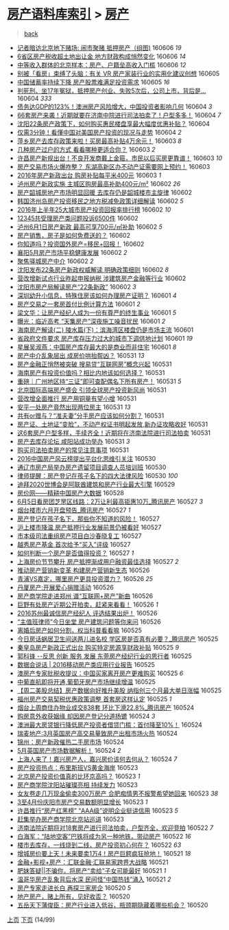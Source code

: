 [房产语料库索引](../../README.md)  > [房产](房产.md)
====
> [back](../README.md)

- [记者暗访北京地下赌场: 闹市聚赌 抵押房产（组图)](http://jkwz.applinzi.com/ittc/6840523541388461061.html#%E8%AE%B0%E8%80%85%E6%9A%97%E8%AE%BF%E5%8C%97%E4%BA%AC%E5%9C%B0%E4%B8%8B%E8%B5%8C%E5%9C%BA%3A+%E9%97%B9%E5%B8%82%E8%81%9A%E8%B5%8C+%E6%8A%B5%E6%8A%BC%E6%88%BF%E4%BA%A7%EF%BC%88%E7%BB%84%E5%9B%BE%29) 160606 *19* 
- [6省区房产税收超土地出让金 地方财政构成悄然变化](http://jkwz.applinzi.com/ittc/6840419781890802693.html#6%E7%9C%81%E5%8C%BA%E6%88%BF%E4%BA%A7%E7%A8%8E%E6%94%B6%E8%B6%85%E5%9C%9F%E5%9C%B0%E5%87%BA%E8%AE%A9%E9%87%91+%E5%9C%B0%E6%96%B9%E8%B4%A2%E6%94%BF%E6%9E%84%E6%88%90%E6%82%84%E7%84%B6%E5%8F%98%E5%8C%96) 160606 *14* 
- [中等收入群体的北京样本：房产、户籍垒高收入门槛](http://jkwz.applinzi.com/ittc/6840406808862393349.html#%E4%B8%AD%E7%AD%89%E6%94%B6%E5%85%A5%E7%BE%A4%E4%BD%93%E7%9A%84%E5%8C%97%E4%BA%AC%E6%A0%B7%E6%9C%AC%EF%BC%9A%E6%88%BF%E4%BA%A7%E3%80%81%E6%88%B7%E7%B1%8D%E5%9E%92%E9%AB%98%E6%94%B6%E5%85%A5%E9%97%A8%E6%A7%9B) 160606 *12* 
- [别被「看房」束缚了头脑：有关 VR 房产家装行业的实用化建议创想](http://jkwz.applinzi.com/ittc/6840224707923936260.html#%E5%88%AB%E8%A2%AB%E3%80%8C%E7%9C%8B%E6%88%BF%E3%80%8D%E6%9D%9F%E7%BC%9A%E4%BA%86%E5%A4%B4%E8%84%91%EF%BC%9A%E6%9C%89%E5%85%B3+VR+%E6%88%BF%E4%BA%A7%E5%AE%B6%E8%A3%85%E8%A1%8C%E4%B8%9A%E7%9A%84%E5%AE%9E%E7%94%A8%E5%8C%96%E5%BB%BA%E8%AE%AE%E5%88%9B%E6%83%B3) 160605  
- [中国储蓄率持续下降 房产股票难满足投资需求](http://jkwz.applinzi.com/ittc/6840189760802653189.html#%E4%B8%AD%E5%9B%BD%E5%82%A8%E8%93%84%E7%8E%87%E6%8C%81%E7%BB%AD%E4%B8%8B%E9%99%8D+%E6%88%BF%E4%BA%A7%E8%82%A1%E7%A5%A8%E9%9A%BE%E6%BB%A1%E8%B6%B3%E6%8A%95%E8%B5%84%E9%9C%80%E6%B1%82) 160605 *16* 
- [判死刑、坐17年冤狱，抵押房产创业、失败5次后，公司上市，背后是...](http://jkwz.applinzi.com/ittc/6839895187039732741.html#%E5%88%A4%E6%AD%BB%E5%88%91%E3%80%81%E5%9D%9017%E5%B9%B4%E5%86%A4%E7%8B%B1%EF%BC%8C%E6%8A%B5%E6%8A%BC%E6%88%BF%E4%BA%A7%E5%88%9B%E4%B8%9A%E3%80%81%E5%A4%B1%E8%B4%A55%E6%AC%A1%E5%90%8E%EF%BC%8C%E5%85%AC%E5%8F%B8%E4%B8%8A%E5%B8%82%EF%BC%8C%E8%83%8C%E5%90%8E%E6%98%AF...) 160604 *333* 
- [债务达GDP的123%！澳洲房产风险增大，中国投资者影响几何](http://jkwz.applinzi.com/ittc/6839889209258935301.html#%E5%80%BA%E5%8A%A1%E8%BE%BEGDP%E7%9A%84123%25%EF%BC%81%E6%BE%B3%E6%B4%B2%E6%88%BF%E4%BA%A7%E9%A3%8E%E9%99%A9%E5%A2%9E%E5%A4%A7%EF%BC%8C%E4%B8%AD%E5%9B%BD%E6%8A%95%E8%B5%84%E8%80%85%E5%BD%B1%E5%93%8D%E5%87%A0%E4%BD%95) 160604 *3* 
- [66套房产来袭！近期就要在济南中院进行司法拍卖了！户型多多！](http://jkwz.applinzi.com/ittc/6839887811280634885.html#66%E5%A5%97%E6%88%BF%E4%BA%A7%E6%9D%A5%E8%A2%AD%EF%BC%81%E8%BF%91%E6%9C%9F%E5%B0%B1%E8%A6%81%E5%9C%A8%E6%B5%8E%E5%8D%97%E4%B8%AD%E9%99%A2%E8%BF%9B%E8%A1%8C%E5%8F%B8%E6%B3%95%E6%8B%8D%E5%8D%96%E4%BA%86%EF%BC%81%E6%88%B7%E5%9E%8B%E5%A4%9A%E5%A4%9A%EF%BC%81) 160604 *7* 
- [沈阳22条房产政策下，如何购买惠民楼盘享最大幅度优惠补贴？](http://jkwz.applinzi.com/ittc/6839877712101245956.html#%E6%B2%88%E9%98%B322%E6%9D%A1%E6%88%BF%E4%BA%A7%E6%94%BF%E7%AD%96%E4%B8%8B%EF%BC%8C%E5%A6%82%E4%BD%95%E8%B4%AD%E4%B9%B0%E6%83%A0%E6%B0%91%E6%A5%BC%E7%9B%98%E4%BA%AB%E6%9C%80%E5%A4%A7%E5%B9%85%E5%BA%A6%E4%BC%98%E6%83%A0%E8%A1%A5%E8%B4%B4%EF%BC%9F) 160604  
- [仅需3分钟！看懂中国对美国房产投资的现况与走势](http://jkwz.applinzi.com/ittc/6839843974709511172.html#%E4%BB%85%E9%9C%803%E5%88%86%E9%92%9F%EF%BC%81%E7%9C%8B%E6%87%82%E4%B8%AD%E5%9B%BD%E5%AF%B9%E7%BE%8E%E5%9B%BD%E6%88%BF%E4%BA%A7%E6%8A%95%E8%B5%84%E7%9A%84%E7%8E%B0%E5%86%B5%E4%B8%8E%E8%B5%B0%E5%8A%BF) 160604 *2* 
- [萍乡房产去库存政策来啦！买房最高补贴4万余元！](http://jkwz.applinzi.com/ittc/6839577457132569604.html#%E8%90%8D%E4%B9%A1%E6%88%BF%E4%BA%A7%E5%8E%BB%E5%BA%93%E5%AD%98%E6%94%BF%E7%AD%96%E6%9D%A5%E5%95%A6%EF%BC%81%E4%B9%B0%E6%88%BF%E6%9C%80%E9%AB%98%E8%A1%A5%E8%B4%B44%E4%B8%87%E4%BD%99%E5%85%83%EF%BC%81) 160603 *8* 
- [几种房产过户的方式 看看哪种更适合你？](http://jkwz.applinzi.com/ittc/6839542047165645829.html#%E5%87%A0%E7%A7%8D%E6%88%BF%E4%BA%A7%E8%BF%87%E6%88%B7%E7%9A%84%E6%96%B9%E5%BC%8F+%E7%9C%8B%E7%9C%8B%E5%93%AA%E7%A7%8D%E6%9B%B4%E9%80%82%E5%90%88%E4%BD%A0%EF%BC%9F) 160603 *2* 
- [许昌房产新规出台！不良开发商戴上金箍，市民以后买房更靠谱！](http://jkwz.applinzi.com/ittc/6839462871943349253.html#%E8%AE%B8%E6%98%8C%E6%88%BF%E4%BA%A7%E6%96%B0%E8%A7%84%E5%87%BA%E5%8F%B0%EF%BC%81%E4%B8%8D%E8%89%AF%E5%BC%80%E5%8F%91%E5%95%86%E6%88%B4%E4%B8%8A%E9%87%91%E7%AE%8D%EF%BC%8C%E5%B8%82%E6%B0%91%E4%BB%A5%E5%90%8E%E4%B9%B0%E6%88%BF%E6%9B%B4%E9%9D%A0%E8%B0%B1%EF%BC%81) 160603 *10* 
- [房产交易市场火爆咋整？  东湖高新区办不动产证需要网上预约！](http://jkwz.applinzi.com/ittc/6839400534565716996.html#%E6%88%BF%E4%BA%A7%E4%BA%A4%E6%98%93%E5%B8%82%E5%9C%BA%E7%81%AB%E7%88%86%E5%92%8B%E6%95%B4%EF%BC%9F++%E4%B8%9C%E6%B9%96%E9%AB%98%E6%96%B0%E5%8C%BA%E5%8A%9E%E4%B8%8D%E5%8A%A8%E4%BA%A7%E8%AF%81%E9%9C%80%E8%A6%81%E7%BD%91%E4%B8%8A%E9%A2%84%E7%BA%A6%EF%BC%81) 160603  
- [2016年房产新政出台 购房补贴每平米400元](http://jkwz.applinzi.com/ittc/6839388111465088004.html#2016%E5%B9%B4%E6%88%BF%E4%BA%A7%E6%96%B0%E6%94%BF%E5%87%BA%E5%8F%B0+%E8%B4%AD%E6%88%BF%E8%A1%A5%E8%B4%B4%E6%AF%8F%E5%B9%B3%E7%B1%B3400%E5%85%83) 160603 *1* 
- [泸州房产新政实施 主城区购房最高补助400元/m²](http://jkwz.applinzi.com/ittc/6839222708130546692.html#%E6%B3%B8%E5%B7%9E%E6%88%BF%E4%BA%A7%E6%96%B0%E6%94%BF%E5%AE%9E%E6%96%BD+%E4%B8%BB%E5%9F%8E%E5%8C%BA%E8%B4%AD%E6%88%BF%E6%9C%80%E9%AB%98%E8%A1%A5%E5%8A%A9400%E5%85%83%2Fm%C2%B2) 160602 *26* 
- [房产韶城房地产市场明显回暖 去库存仍是韶城楼市主旋律](http://jkwz.applinzi.com/ittc/6839173975477060613.html#%E6%88%BF%E4%BA%A7%E9%9F%B6%E5%9F%8E%E6%88%BF%E5%9C%B0%E4%BA%A7%E5%B8%82%E5%9C%BA%E6%98%8E%E6%98%BE%E5%9B%9E%E6%9A%96+%E5%8E%BB%E5%BA%93%E5%AD%98%E4%BB%8D%E6%98%AF%E9%9F%B6%E5%9F%8E%E6%A5%BC%E5%B8%82%E4%B8%BB%E6%97%8B%E5%BE%8B) 160602  
- [韩国济州岛房产投资移民之地方税减免政策详细解读](http://jkwz.applinzi.com/ittc/6839158981440046084.html#%E9%9F%A9%E5%9B%BD%E6%B5%8E%E5%B7%9E%E5%B2%9B%E6%88%BF%E4%BA%A7%E6%8A%95%E8%B5%84%E7%A7%BB%E6%B0%91%E4%B9%8B%E5%9C%B0%E6%96%B9%E7%A8%8E%E5%87%8F%E5%85%8D%E6%94%BF%E7%AD%96%E8%AF%A6%E7%BB%86%E8%A7%A3%E8%AF%BB) 160602 *5* 
- [2016年上半年25大城市房产投资回报率排行榜](http://jkwz.applinzi.com/ittc/6839150664634336261.html#2016%E5%B9%B4%E4%B8%8A%E5%8D%8A%E5%B9%B425%E5%A4%A7%E5%9F%8E%E5%B8%82%E6%88%BF%E4%BA%A7%E6%8A%95%E8%B5%84%E5%9B%9E%E6%8A%A5%E7%8E%87%E6%8E%92%E8%A1%8C%E6%A6%9C) 160602 *10* 
- [12345共受理房产类问题投诉6500件](http://jkwz.applinzi.com/ittc/6839129748865025029.html#12345%E5%85%B1%E5%8F%97%E7%90%86%E6%88%BF%E4%BA%A7%E7%B1%BB%E9%97%AE%E9%A2%98%E6%8A%95%E8%AF%896500%E4%BB%B6) 160602  
- [泸州6月1日房产新政 最高可享700元/㎡补助](http://jkwz.applinzi.com/ittc/6839112317564093445.html#%E6%B3%B8%E5%B7%9E6%E6%9C%881%E6%97%A5%E6%88%BF%E4%BA%A7%E6%96%B0%E6%94%BF+%E6%9C%80%E9%AB%98%E5%8F%AF%E4%BA%AB700%E5%85%83%2F%E3%8E%A1%E8%A1%A5%E5%8A%A9) 160602 *5* 
- [房产销售，房子是如何免费送的？](http://jkwz.applinzi.com/ittc/6839096940884919300.html#%E6%88%BF%E4%BA%A7%E9%94%80%E5%94%AE%EF%BC%8C%E6%88%BF%E5%AD%90%E6%98%AF%E5%A6%82%E4%BD%95%E5%85%8D%E8%B4%B9%E9%80%81%E7%9A%84%EF%BC%9F) 160602  
- [你知道吗？投资国外房产=移民+回报！](http://jkwz.applinzi.com/ittc/6839067399260996613.html#%E4%BD%A0%E7%9F%A5%E9%81%93%E5%90%97%EF%BC%9F%E6%8A%95%E8%B5%84%E5%9B%BD%E5%A4%96%E6%88%BF%E4%BA%A7%3D%E7%A7%BB%E6%B0%91%2B%E5%9B%9E%E6%8A%A5%EF%BC%81) 160602  
- [襄阳5月房产市场平稳健康发展](http://jkwz.applinzi.com/ittc/6839061747142755332.html#%E8%A5%84%E9%98%B35%E6%9C%88%E6%88%BF%E4%BA%A7%E5%B8%82%E5%9C%BA%E5%B9%B3%E7%A8%B3%E5%81%A5%E5%BA%B7%E5%8F%91%E5%B1%95) 160602 *2* 
- [聚焦驿城房产中介](http://jkwz.applinzi.com/ittc/6839051254155969540.html#%E8%81%9A%E7%84%A6%E9%A9%BF%E5%9F%8E%E6%88%BF%E4%BA%A7%E4%B8%AD%E4%BB%8B) 160602 *2* 
- [沈阳发布22条房产新政权威解读 明确政策细则](http://jkwz.applinzi.com/ittc/6839047037576020997.html#%E6%B2%88%E9%98%B3%E5%8F%91%E5%B8%8322%E6%9D%A1%E6%88%BF%E4%BA%A7%E6%96%B0%E6%94%BF%E6%9D%83%E5%A8%81%E8%A7%A3%E8%AF%BB+%E6%98%8E%E7%A1%AE%E6%94%BF%E7%AD%96%E7%BB%86%E5%88%99) 160602 *8* 
- [营改增新试点行业昨起申报纳税 涉建筑房产金融等行业](http://jkwz.applinzi.com/ittc/6839025408372376580.html#%E8%90%A5%E6%94%B9%E5%A2%9E%E6%96%B0%E8%AF%95%E7%82%B9%E8%A1%8C%E4%B8%9A%E6%98%A8%E8%B5%B7%E7%94%B3%E6%8A%A5%E7%BA%B3%E7%A8%8E+%E6%B6%89%E5%BB%BA%E7%AD%91%E6%88%BF%E4%BA%A7%E9%87%91%E8%9E%8D%E7%AD%89%E8%A1%8C%E4%B8%9A) 160602  
- [沈阳市房产局解读房产“22条新政”](http://jkwz.applinzi.com/ittc/6838995074637366276.html#%E6%B2%88%E9%98%B3%E5%B8%82%E6%88%BF%E4%BA%A7%E5%B1%80%E8%A7%A3%E8%AF%BB%E6%88%BF%E4%BA%A7%E2%80%9C22%E6%9D%A1%E6%96%B0%E6%94%BF%E2%80%9D) 160602 *3* 
- [深圳幼升小信息，特殊住房该如何办理房产证明？](http://jkwz.applinzi.com/ittc/6838889581214434309.html#%E6%B7%B1%E5%9C%B3%E5%B9%BC%E5%8D%87%E5%B0%8F%E4%BF%A1%E6%81%AF%EF%BC%8C%E7%89%B9%E6%AE%8A%E4%BD%8F%E6%88%BF%E8%AF%A5%E5%A6%82%E4%BD%95%E5%8A%9E%E7%90%86%E6%88%BF%E4%BA%A7%E8%AF%81%E6%98%8E%EF%BC%9F) 160601 *4* 
- [房产交易之一套房首付比例计算方法](http://jkwz.applinzi.com/ittc/6838792248049009668.html#%E6%88%BF%E4%BA%A7%E4%BA%A4%E6%98%93%E4%B9%8B%E4%B8%80%E5%A5%97%E6%88%BF%E9%A6%96%E4%BB%98%E6%AF%94%E4%BE%8B%E8%AE%A1%E7%AE%97%E6%96%B9%E6%B3%95) 160601 *2* 
- [梁文华：让房产经纪人成为一份有尊严的终生事业](http://jkwz.applinzi.com/ittc/6838731733956297733.html#%E6%A2%81%E6%96%87%E5%8D%8E%EF%BC%9A%E8%AE%A9%E6%88%BF%E4%BA%A7%E7%BB%8F%E7%BA%AA%E4%BA%BA%E6%88%90%E4%B8%BA%E4%B8%80%E4%BB%BD%E6%9C%89%E5%B0%8A%E4%B8%A5%E7%9A%84%E7%BB%88%E7%94%9F%E4%BA%8B%E4%B8%9A) 160601 *5* 
- [曝光：临近高考 “天集房产”深夜施工噪音扰民](http://jkwz.applinzi.com/ittc/6838718856776123397.html#%E6%9B%9D%E5%85%89%EF%BC%9A%E4%B8%B4%E8%BF%91%E9%AB%98%E8%80%83+%E2%80%9C%E5%A4%A9%E9%9B%86%E6%88%BF%E4%BA%A7%E2%80%9D%E6%B7%B1%E5%A4%9C%E6%96%BD%E5%B7%A5%E5%99%AA%E9%9F%B3%E6%89%B0%E6%B0%91) 160601 *2* 
- [海南房产解读(二) 陵水篇(下)：滨海湾区楼盘仍是市场主流](http://jkwz.applinzi.com/ittc/6838487376334423044.html#%E6%B5%B7%E5%8D%97%E6%88%BF%E4%BA%A7%E8%A7%A3%E8%AF%BB%28%E4%BA%8C%29+%E9%99%B5%E6%B0%B4%E7%AF%87%28%E4%B8%8B%29%EF%BC%9A%E6%BB%A8%E6%B5%B7%E6%B9%BE%E5%8C%BA%E6%A5%BC%E7%9B%98%E4%BB%8D%E6%98%AF%E5%B8%82%E5%9C%BA%E4%B8%BB%E6%B5%81) 160601  
- [省政府文件要求 房产库存压力过大的城市下调供地计划](http://jkwz.applinzi.com/ittc/6838654092704220164.html#%E7%9C%81%E6%94%BF%E5%BA%9C%E6%96%87%E4%BB%B6%E8%A6%81%E6%B1%82+%E6%88%BF%E4%BA%A7%E5%BA%93%E5%AD%98%E5%8E%8B%E5%8A%9B%E8%BF%87%E5%A4%A7%E7%9A%84%E5%9F%8E%E5%B8%82%E4%B8%8B%E8%B0%83%E4%BE%9B%E5%9C%B0%E8%AE%A1%E5%88%92) 160601 *19* 
- [星展吴淑燕：中国房产库存最大的是商业而非住宅](http://jkwz.applinzi.com/ittc/6838542467120759813.html#%E6%98%9F%E5%B1%95%E5%90%B4%E6%B7%91%E7%87%95%EF%BC%9A%E4%B8%AD%E5%9B%BD%E6%88%BF%E4%BA%A7%E5%BA%93%E5%AD%98%E6%9C%80%E5%A4%A7%E7%9A%84%E6%98%AF%E5%95%86%E4%B8%9A%E8%80%8C%E9%9D%9E%E4%BD%8F%E5%AE%85) 160601 *8* 
- [房产中介乱象层出 成房价哄抬帮凶？](http://jkwz.applinzi.com/ittc/6838510933726725124.html#%E6%88%BF%E4%BA%A7%E4%B8%AD%E4%BB%8B%E4%B9%B1%E8%B1%A1%E5%B1%82%E5%87%BA+%E6%88%90%E6%88%BF%E4%BB%B7%E5%93%84%E6%8A%AC%E5%B8%AE%E5%87%B6%EF%BC%9F) 160531 *13* 
- [房产金融正悄然被突破 搜易贷“互联网房”概念兴起](http://jkwz.applinzi.com/ittc/6838446574023476229.html#%E6%88%BF%E4%BA%A7%E9%87%91%E8%9E%8D%E6%AD%A3%E6%82%84%E7%84%B6%E8%A2%AB%E7%AA%81%E7%A0%B4+%E6%90%9C%E6%98%93%E8%B4%B7%E2%80%9C%E4%BA%92%E8%81%94%E7%BD%91%E6%88%BF%E2%80%9D%E6%A6%82%E5%BF%B5%E5%85%B4%E8%B5%B7) 160531  
- [海南房产有投资价值吗？相比内地该如何选择？](http://jkwz.applinzi.com/ittc/6838392192330368005.html#%E6%B5%B7%E5%8D%97%E6%88%BF%E4%BA%A7%E6%9C%89%E6%8A%95%E8%B5%84%E4%BB%B7%E5%80%BC%E5%90%97%EF%BC%9F%E7%9B%B8%E6%AF%94%E5%86%85%E5%9C%B0%E8%AF%A5%E5%A6%82%E4%BD%95%E9%80%89%E6%8B%A9%EF%BC%9F) 160531  
- [重磅｜广州地区持“三证”即可查配偶名下所有房产！](http://jkwz.applinzi.com/ittc/6838383245456311300.html#%E9%87%8D%E7%A3%85%EF%BD%9C%E5%B9%BF%E5%B7%9E%E5%9C%B0%E5%8C%BA%E6%8C%81%E2%80%9C%E4%B8%89%E8%AF%81%E2%80%9D%E5%8D%B3%E5%8F%AF%E6%9F%A5%E9%85%8D%E5%81%B6%E5%90%8D%E4%B8%8B%E6%89%80%E6%9C%89%E6%88%BF%E4%BA%A7%EF%BC%81) 160531 *5* 
- [北京国际高端房产盛会 引领全球房产投资新风尚](http://jkwz.applinzi.com/ittc/6838082281566372869.html#%E5%8C%97%E4%BA%AC%E5%9B%BD%E9%99%85%E9%AB%98%E7%AB%AF%E6%88%BF%E4%BA%A7%E7%9B%9B%E4%BC%9A+%E5%BC%95%E9%A2%86%E5%85%A8%E7%90%83%E6%88%BF%E4%BA%A7%E6%8A%95%E8%B5%84%E6%96%B0%E9%A3%8E%E5%B0%9A) 160531  
- [营改增全面推行 房产用铜量有望小增](http://jkwz.applinzi.com/ittc/6838315343080326149.html#%E8%90%A5%E6%94%B9%E5%A2%9E%E5%85%A8%E9%9D%A2%E6%8E%A8%E8%A1%8C+%E6%88%BF%E4%BA%A7%E7%94%A8%E9%93%9C%E9%87%8F%E6%9C%89%E6%9C%9B%E5%B0%8F%E5%A2%9E) 160531  
- [安平一处房产竟然出现两位房主](http://jkwz.applinzi.com/ittc/6838310619224474629.html#%E5%AE%89%E5%B9%B3%E4%B8%80%E5%A4%84%E6%88%BF%E4%BA%A7%E7%AB%9F%E7%84%B6%E5%87%BA%E7%8E%B0%E4%B8%A4%E4%BD%8D%E6%88%BF%E4%B8%BB) 160531 *13* 
- [共有or赠与？“准夫妻”分手房产应该如何分割？](http://jkwz.applinzi.com/ittc/6838306731251467268.html#%E5%85%B1%E6%9C%89or%E8%B5%A0%E4%B8%8E%EF%BC%9F%E2%80%9C%E5%87%86%E5%A4%AB%E5%A6%BB%E2%80%9D%E5%88%86%E6%89%8B%E6%88%BF%E4%BA%A7%E5%BA%94%E8%AF%A5%E5%A6%82%E4%BD%95%E5%88%86%E5%89%B2%EF%BC%9F) 160531  
- [房产证、土地证“变脸”，不动产权证书明起发放,新办证攻略收好](http://jkwz.applinzi.com/ittc/6838304859497169925.html#%E6%88%BF%E4%BA%A7%E8%AF%81%E3%80%81%E5%9C%9F%E5%9C%B0%E8%AF%81%E2%80%9C%E5%8F%98%E8%84%B8%E2%80%9D%EF%BC%8C%E4%B8%8D%E5%8A%A8%E4%BA%A7%E6%9D%83%E8%AF%81%E4%B9%A6%E6%98%8E%E8%B5%B7%E5%8F%91%E6%94%BE%2C%E6%96%B0%E5%8A%9E%E8%AF%81%E6%94%BB%E7%95%A5%E6%94%B6%E5%A5%BD) 160531  
- [这6套房产户型多样，手续齐全！近期将在济南法院进行司法拍卖](http://jkwz.applinzi.com/ittc/6838272272678519813.html#%E8%BF%996%E5%A5%97%E6%88%BF%E4%BA%A7%E6%88%B7%E5%9E%8B%E5%A4%9A%E6%A0%B7%EF%BC%8C%E6%89%8B%E7%BB%AD%E9%BD%90%E5%85%A8%EF%BC%81%E8%BF%91%E6%9C%9F%E5%B0%86%E5%9C%A8%E6%B5%8E%E5%8D%97%E6%B3%95%E9%99%A2%E8%BF%9B%E8%A1%8C%E5%8F%B8%E6%B3%95%E6%8B%8D%E5%8D%96) 160531  
- [房产去库存论坛 咸阳站成功举办](http://jkwz.applinzi.com/ittc/6838216567560864773.html#%E6%88%BF%E4%BA%A7%E5%8E%BB%E5%BA%93%E5%AD%98%E8%AE%BA%E5%9D%9B+%E5%92%B8%E9%98%B3%E7%AB%99%E6%88%90%E5%8A%9F%E4%B8%BE%E5%8A%9E) 160531 *3* 
- [购买司法拍卖房产的常见注意事项](http://jkwz.applinzi.com/ittc/6838169007034991621.html#%E8%B4%AD%E4%B9%B0%E5%8F%B8%E6%B3%95%E6%8B%8D%E5%8D%96%E6%88%BF%E4%BA%A7%E7%9A%84%E5%B8%B8%E8%A7%81%E6%B3%A8%E6%84%8F%E4%BA%8B%E9%A1%B9) 160531  
- [2016中国房产风云榜提出平台化思维引关注](http://jkwz.applinzi.com/ittc/6837979850069246980.html#2016%E4%B8%AD%E5%9B%BD%E6%88%BF%E4%BA%A7%E9%A3%8E%E4%BA%91%E6%A6%9C%E6%8F%90%E5%87%BA%E5%B9%B3%E5%8F%B0%E5%8C%96%E6%80%9D%E7%BB%B4%E5%BC%95%E5%85%B3%E6%B3%A8) 160530  
- [通辽市房产局举办房产遗留项目调查人员培训班](http://jkwz.applinzi.com/ittc/6837950232381621253.html#%E9%80%9A%E8%BE%BD%E5%B8%82%E6%88%BF%E4%BA%A7%E5%B1%80%E4%B8%BE%E5%8A%9E%E6%88%BF%E4%BA%A7%E9%81%97%E7%95%99%E9%A1%B9%E7%9B%AE%E8%B0%83%E6%9F%A5%E4%BA%BA%E5%91%98%E5%9F%B9%E8%AE%AD%E7%8F%AD) 160530  
- [律师提醒：房产登记在孩子名下的四大法律风险](http://jkwz.applinzi.com/ittc/6837796178812732421.html#%E5%BE%8B%E5%B8%88%E6%8F%90%E9%86%92%EF%BC%9A%E6%88%BF%E4%BA%A7%E7%99%BB%E8%AE%B0%E5%9C%A8%E5%AD%A9%E5%AD%90%E5%90%8D%E4%B8%8B%E7%9A%84%E5%9B%9B%E5%A4%A7%E6%B3%95%E5%BE%8B%E9%A3%8E%E9%99%A9) 160530 *100* 
- [迪拜2020世博会是阿联酋建筑和房产行业最大引擎](http://jkwz.applinzi.com/ittc/6837695160036885509.html#%E8%BF%AA%E6%8B%9C2020%E4%B8%96%E5%8D%9A%E4%BC%9A%E6%98%AF%E9%98%BF%E8%81%94%E9%85%8B%E5%BB%BA%E7%AD%91%E5%92%8C%E6%88%BF%E4%BA%A7%E8%A1%8C%E4%B8%9A%E6%9C%80%E5%A4%A7%E5%BC%95%E6%93%8E) 160529  
- [房价网——精耕中国房产大数据](http://jkwz.applinzi.com/ittc/6837183100089811973.html#%E6%88%BF%E4%BB%B7%E7%BD%91%E2%80%94%E2%80%94%E7%B2%BE%E8%80%95%E4%B8%AD%E5%9B%BD%E6%88%BF%E4%BA%A7%E5%A4%A7%E6%95%B0%E6%8D%AE) 160528  
- [6月5日看房团芝罘区线路：2万让利最高钜惠10万_腾讯房产](http://jkwz.applinzi.com/ittc/6836948359906329604.html#6%E6%9C%885%E6%97%A5%E7%9C%8B%E6%88%BF%E5%9B%A2%E8%8A%9D%E7%BD%98%E5%8C%BA%E7%BA%BF%E8%B7%AF%EF%BC%9A2%E4%B8%87%E8%AE%A9%E5%88%A9%E6%9C%80%E9%AB%98%E9%92%9C%E6%83%A010%E4%B8%87_%E8%85%BE%E8%AE%AF%E6%88%BF%E4%BA%A7) 160527 *3* 
- [烟台楼市六月开盘预告_腾讯房产](http://jkwz.applinzi.com/ittc/6836948335029912581.html#%E7%83%9F%E5%8F%B0%E6%A5%BC%E5%B8%82%E5%85%AD%E6%9C%88%E5%BC%80%E7%9B%98%E9%A2%84%E5%91%8A_%E8%85%BE%E8%AE%AF%E6%88%BF%E4%BA%A7) 160527 *1* 
- [房产登记在孩子名下，那些你不知道的风险！](http://jkwz.applinzi.com/ittc/6836935000809014276.html#%E6%88%BF%E4%BA%A7%E7%99%BB%E8%AE%B0%E5%9C%A8%E5%AD%A9%E5%AD%90%E5%90%8D%E4%B8%8B%EF%BC%8C%E9%82%A3%E4%BA%9B%E4%BD%A0%E4%B8%8D%E7%9F%A5%E9%81%93%E7%9A%84%E9%A3%8E%E9%99%A9%EF%BC%81) 160527  
- [沪上楼市降温 房产抵押行业发展前景仍被看好](http://jkwz.applinzi.com/ittc/6836879066594280453.html#%E6%B2%AA%E4%B8%8A%E6%A5%BC%E5%B8%82%E9%99%8D%E6%B8%A9+%E6%88%BF%E4%BA%A7%E6%8A%B5%E6%8A%BC%E8%A1%8C%E4%B8%9A%E5%8F%91%E5%B1%95%E5%89%8D%E6%99%AF%E4%BB%8D%E8%A2%AB%E7%9C%8B%E5%A5%BD) 160527  
- [市本级司法重组房产项目白沙春晓复工](http://jkwz.applinzi.com/ittc/6836854206723785733.html#%E5%B8%82%E6%9C%AC%E7%BA%A7%E5%8F%B8%E6%B3%95%E9%87%8D%E7%BB%84%E6%88%BF%E4%BA%A7%E9%A1%B9%E7%9B%AE%E7%99%BD%E6%B2%99%E6%98%A5%E6%99%93%E5%A4%8D%E5%B7%A5) 160527  
- [越秀房产基金 首次给予“买入”评级](http://jkwz.applinzi.com/ittc/6836851912577909765.html#%E8%B6%8A%E7%A7%80%E6%88%BF%E4%BA%A7%E5%9F%BA%E9%87%91+%E9%A6%96%E6%AC%A1%E7%BB%99%E4%BA%88%E2%80%9C%E4%B9%B0%E5%85%A5%E2%80%9D%E8%AF%84%E7%BA%A7) 160527  
- [如何判断一个房产是否值得投资？](http://jkwz.applinzi.com/ittc/6836826476879807492.html#%E5%A6%82%E4%BD%95%E5%88%A4%E6%96%AD%E4%B8%80%E4%B8%AA%E6%88%BF%E4%BA%A7%E6%98%AF%E5%90%A6%E5%80%BC%E5%BE%97%E6%8A%95%E8%B5%84%EF%BC%9F) 160527 *1* 
- [上海房价节节攀升 房产抵押渐成用户融资最佳选择](http://jkwz.applinzi.com/ittc/6836507402119414789.html#%E4%B8%8A%E6%B5%B7%E6%88%BF%E4%BB%B7%E8%8A%82%E8%8A%82%E6%94%80%E5%8D%87+%E6%88%BF%E4%BA%A7%E6%8A%B5%E6%8A%BC%E6%B8%90%E6%88%90%E7%94%A8%E6%88%B7%E8%9E%8D%E8%B5%84%E6%9C%80%E4%BD%B3%E9%80%89%E6%8B%A9) 160527 *2* 
- [推动房产营销新变革  构建房产营销新生态](http://jkwz.applinzi.com/ittc/6836627669034468356.html#%E6%8E%A8%E5%8A%A8%E6%88%BF%E4%BA%A7%E8%90%A5%E9%94%80%E6%96%B0%E5%8F%98%E9%9D%A9++%E6%9E%84%E5%BB%BA%E6%88%BF%E4%BA%A7%E8%90%A5%E9%94%80%E6%96%B0%E7%94%9F%E6%80%81) 160526  
- [青浦VS嘉定，哪里房产更具投资潜力？](http://jkwz.applinzi.com/ittc/6836583722933289988.html#%E9%9D%92%E6%B5%A6VS%E5%98%89%E5%AE%9A%EF%BC%8C%E5%93%AA%E9%87%8C%E6%88%BF%E4%BA%A7%E6%9B%B4%E5%85%B7%E6%8A%95%E8%B5%84%E6%BD%9C%E5%8A%9B%EF%BC%9F) 160526 *25* 
- [丹厦房产:开展爱心捐赠活动](http://jkwz.applinzi.com/ittc/6836536531158041605.html#%E4%B8%B9%E5%8E%A6%E6%88%BF%E4%BA%A7%3A%E5%BC%80%E5%B1%95%E7%88%B1%E5%BF%83%E6%8D%90%E8%B5%A0%E6%B4%BB%E5%8A%A8) 160526  
- [房产商学院走进郑州 谱“互联网+房产”新曲](http://jkwz.applinzi.com/ittc/6836520647597229060.html#%E6%88%BF%E4%BA%A7%E5%95%86%E5%AD%A6%E9%99%A2%E8%B5%B0%E8%BF%9B%E9%83%91%E5%B7%9E+%E8%B0%B1%E2%80%9C%E4%BA%92%E8%81%94%E7%BD%91%2B%E6%88%BF%E4%BA%A7%E2%80%9D%E6%96%B0%E6%9B%B2) 160526  
- [巨野有处房产近期公开拍卖，赶紧来看看！](http://jkwz.applinzi.com/ittc/6836494518861693956.html#%E5%B7%A8%E9%87%8E%E6%9C%89%E5%A4%84%E6%88%BF%E4%BA%A7%E8%BF%91%E6%9C%9F%E5%85%AC%E5%BC%80%E6%8B%8D%E5%8D%96%EF%BC%8C%E8%B5%B6%E7%B4%A7%E6%9D%A5%E7%9C%8B%E7%9C%8B%EF%BC%81) 160526 *1* 
- [2016苏州最诚信房产经纪人 评选结果出炉！](http://jkwz.applinzi.com/ittc/6836445364957479940.html#2016%E8%8B%8F%E5%B7%9E%E6%9C%80%E8%AF%9A%E4%BF%A1%E6%88%BF%E4%BA%A7%E7%BB%8F%E7%BA%AA%E4%BA%BA+%E8%AF%84%E9%80%89%E7%BB%93%E6%9E%9C%E5%87%BA%E7%82%89%EF%BC%81) 160526  
- [“主值班律师”今日坐堂 房产建筑问题等你来问](http://jkwz.applinzi.com/ittc/6836423185347904516.html#%E2%80%9C%E4%B8%BB%E5%80%BC%E7%8F%AD%E5%BE%8B%E5%B8%88%E2%80%9D%E4%BB%8A%E6%97%A5%E5%9D%90%E5%A0%82+%E6%88%BF%E4%BA%A7%E5%BB%BA%E7%AD%91%E9%97%AE%E9%A2%98%E7%AD%89%E4%BD%A0%E6%9D%A5%E9%97%AE) 160526  
- [离婚后房产如何分割，权当科普看看嘛](http://jkwz.applinzi.com/ittc/6836267548395701253.html#%E7%A6%BB%E5%A9%9A%E5%90%8E%E6%88%BF%E4%BA%A7%E5%A6%82%E4%BD%95%E5%88%86%E5%89%B2%EF%BC%8C%E6%9D%83%E5%BD%93%E7%A7%91%E6%99%AE%E7%9C%8B%E7%9C%8B%E5%98%9B) 160525  
- [今日房话蜗居卫生间送两儿进名校 学区房是否真有必要？_腾讯房产](http://jkwz.applinzi.com/ittc/6836214156428329989.html#%E4%BB%8A%E6%97%A5%E6%88%BF%E8%AF%9D%E8%9C%97%E5%B1%85%E5%8D%AB%E7%94%9F%E9%97%B4%E9%80%81%E4%B8%A4%E5%84%BF%E8%BF%9B%E5%90%8D%E6%A0%A1+%E5%AD%A6%E5%8C%BA%E6%88%BF%E6%98%AF%E5%90%A6%E7%9C%9F%E6%9C%89%E5%BF%85%E8%A6%81%EF%BC%9F_%E8%85%BE%E8%AE%AF%E6%88%BF%E4%BA%A7) 160525  
- [秦皇岛房产新政正式出台 购买特定房源享财政补贴](http://jkwz.applinzi.com/ittc/6836202356202800133.html#%E7%A7%A6%E7%9A%87%E5%B2%9B%E6%88%BF%E4%BA%A7%E6%96%B0%E6%94%BF%E6%AD%A3%E5%BC%8F%E5%87%BA%E5%8F%B0+%E8%B4%AD%E4%B9%B0%E7%89%B9%E5%AE%9A%E6%88%BF%E6%BA%90%E4%BA%AB%E8%B4%A2%E6%94%BF%E8%A1%A5%E8%B4%B4) 160525 *9* 
- [郭科锋 --反思 创新 服务 发展 东莞房产经纪行业的思行者](http://jkwz.applinzi.com/ittc/6836113712444081156.html#%E9%83%AD%E7%A7%91%E9%94%8B+--%E5%8F%8D%E6%80%9D+%E5%88%9B%E6%96%B0+%E6%9C%8D%E5%8A%A1+%E5%8F%91%E5%B1%95+%E4%B8%9C%E8%8E%9E%E6%88%BF%E4%BA%A7%E7%BB%8F%E7%BA%AA%E8%A1%8C%E4%B8%9A%E7%9A%84%E6%80%9D%E8%A1%8C%E8%80%85) 160525  
- [数据会说话 | 2016移动房产类应用行业报告](http://jkwz.applinzi.com/ittc/6836110529672004613.html#%E6%95%B0%E6%8D%AE%E4%BC%9A%E8%AF%B4%E8%AF%9D+%7C+2016%E7%A7%BB%E5%8A%A8%E6%88%BF%E4%BA%A7%E7%B1%BB%E5%BA%94%E7%94%A8%E8%A1%8C%E4%B8%9A%E6%8A%A5%E5%91%8A) 160525  
- [澳房产专家批税收提议：中国买家离开房产更难购买](http://jkwz.applinzi.com/ittc/6836096784400909316.html#%E6%BE%B3%E6%88%BF%E4%BA%A7%E4%B8%93%E5%AE%B6%E6%89%B9%E7%A8%8E%E6%94%B6%E6%8F%90%E8%AE%AE%EF%BC%9A%E4%B8%AD%E5%9B%BD%E4%B9%B0%E5%AE%B6%E7%A6%BB%E5%BC%80%E6%88%BF%E4%BA%A7%E6%9B%B4%E9%9A%BE%E8%B4%AD%E4%B9%B0) 160525 *6* 
- [中葡直航即将开通,葡萄牙房产市场继续增温](http://jkwz.applinzi.com/ittc/6836080563676775428.html#%E4%B8%AD%E8%91%A1%E7%9B%B4%E8%88%AA%E5%8D%B3%E5%B0%86%E5%BC%80%E9%80%9A%2C%E8%91%A1%E8%90%84%E7%89%99%E6%88%BF%E4%BA%A7%E5%B8%82%E5%9C%BA%E7%BB%A7%E7%BB%AD%E5%A2%9E%E6%B8%A9) 160525  
- [【周二美股总结】房产数据向好推升美股 纳指创三个月最大单日涨幅](http://jkwz.applinzi.com/ittc/6836080096158680068.html#%E3%80%90%E5%91%A8%E4%BA%8C%E7%BE%8E%E8%82%A1%E6%80%BB%E7%BB%93%E3%80%91%E6%88%BF%E4%BA%A7%E6%95%B0%E6%8D%AE%E5%90%91%E5%A5%BD%E6%8E%A8%E5%8D%87%E7%BE%8E%E8%82%A1+%E7%BA%B3%E6%8C%87%E5%88%9B%E4%B8%89%E4%B8%AA%E6%9C%88%E6%9C%80%E5%A4%A7%E5%8D%95%E6%97%A5%E6%B6%A8%E5%B9%85) 160525  
- [福州房产交易契税优惠政策调整 首套房这样认定](http://jkwz.applinzi.com/ittc/6836063311342601220.html#%E7%A6%8F%E5%B7%9E%E6%88%BF%E4%BA%A7%E4%BA%A4%E6%98%93%E5%A5%91%E7%A8%8E%E4%BC%98%E6%83%A0%E6%94%BF%E7%AD%96%E8%B0%83%E6%95%B4+%E9%A6%96%E5%A5%97%E6%88%BF%E8%BF%99%E6%A0%B7%E8%AE%A4%E5%AE%9A) 160525 *1* 
- [烟台上周商住办物业成交838套 环比下滑22.8%_腾讯房产](http://jkwz.applinzi.com/ittc/6835851599100249093.html#%E7%83%9F%E5%8F%B0%E4%B8%8A%E5%91%A8%E5%95%86%E4%BD%8F%E5%8A%9E%E7%89%A9%E4%B8%9A%E6%88%90%E4%BA%A4838%E5%A5%97+%E7%8E%AF%E6%AF%94%E4%B8%8B%E6%BB%9122.8%25_%E8%85%BE%E8%AE%AF%E6%88%BF%E4%BA%A7) 160524  
- [购房意外收获姻缘 却因房产登记分道扬镳](http://jkwz.applinzi.com/ittc/6835838017327334404.html#%E8%B4%AD%E6%88%BF%E6%84%8F%E5%A4%96%E6%94%B6%E8%8E%B7%E5%A7%BB%E7%BC%98+%E5%8D%B4%E5%9B%A0%E6%88%BF%E4%BA%A7%E7%99%BB%E8%AE%B0%E5%88%86%E9%81%93%E6%89%AC%E9%95%B3) 160524 *3* 
- [澳洲最大房贷银行降低房产投资者借贷门槛：首付降至10%！](http://jkwz.applinzi.com/ittc/6835835849065104388.html#%E6%BE%B3%E6%B4%B2%E6%9C%80%E5%A4%A7%E6%88%BF%E8%B4%B7%E9%93%B6%E8%A1%8C%E9%99%8D%E4%BD%8E%E6%88%BF%E4%BA%A7%E6%8A%95%E8%B5%84%E8%80%85%E5%80%9F%E8%B4%B7%E9%97%A8%E6%A7%9B%EF%BC%9A%E9%A6%96%E4%BB%98%E9%99%8D%E8%87%B310%25%EF%BC%81) 160524  
- [瑞麦地产:3月英国房产高交易量致房产出租市场火热](http://jkwz.applinzi.com/ittc/6835743978565403652.html#%E7%91%9E%E9%BA%A6%E5%9C%B0%E4%BA%A7%3A3%E6%9C%88%E8%8B%B1%E5%9B%BD%E6%88%BF%E4%BA%A7%E9%AB%98%E4%BA%A4%E6%98%93%E9%87%8F%E8%87%B4%E6%88%BF%E4%BA%A7%E5%87%BA%E7%A7%9F%E5%B8%82%E5%9C%BA%E7%81%AB%E7%83%AD) 160524  
- [锦州：房产新政催热二手房市场](http://jkwz.applinzi.com/ittc/6835741732184261636.html#%E9%94%A6%E5%B7%9E%EF%BC%9A%E6%88%BF%E4%BA%A7%E6%96%B0%E6%94%BF%E5%82%AC%E7%83%AD%E4%BA%8C%E6%89%8B%E6%88%BF%E5%B8%82%E5%9C%BA) 160524  
- [5月英国房产市场数据解析！](http://jkwz.applinzi.com/ittc/6835722350884291588.html#5%E6%9C%88%E8%8B%B1%E5%9B%BD%E6%88%BF%E4%BA%A7%E5%B8%82%E5%9C%BA%E6%95%B0%E6%8D%AE%E8%A7%A3%E6%9E%90%EF%BC%81) 160524 *2* 
- [上海人来了！嘉兴房产人，嘉兴房价该何去何从？](http://jkwz.applinzi.com/ittc/6835714527320343557.html#%E4%B8%8A%E6%B5%B7%E4%BA%BA%E6%9D%A5%E4%BA%86%EF%BC%81%E5%98%89%E5%85%B4%E6%88%BF%E4%BA%A7%E4%BA%BA%EF%BC%8C%E5%98%89%E5%85%B4%E6%88%BF%E4%BB%B7%E8%AF%A5%E4%BD%95%E5%8E%BB%E4%BD%95%E4%BB%8E%EF%BC%9F) 160524 *7* 
- [房产投资热点：布里斯班VS黄金海岸](http://jkwz.applinzi.com/ittc/6835480066322334725.html#%E6%88%BF%E4%BA%A7%E6%8A%95%E8%B5%84%E7%83%AD%E7%82%B9%EF%BC%9A%E5%B8%83%E9%87%8C%E6%96%AF%E7%8F%ADVS%E9%BB%84%E9%87%91%E6%B5%B7%E5%B2%B8) 160523  
- [北京房产投资价值真的比环京高吗？](http://jkwz.applinzi.com/ittc/6835460384550814725.html#%E5%8C%97%E4%BA%AC%E6%88%BF%E4%BA%A7%E6%8A%95%E8%B5%84%E4%BB%B7%E5%80%BC%E7%9C%9F%E7%9A%84%E6%AF%94%E7%8E%AF%E4%BA%AC%E9%AB%98%E5%90%97%EF%BC%9F) 160523 *1* 
- [房产商学院沈阳站璀璨亮相 持续发力](http://jkwz.applinzi.com/ittc/6835446712738776069.html#%E6%88%BF%E4%BA%A7%E5%95%86%E5%AD%A6%E9%99%A2%E6%B2%88%E9%98%B3%E7%AB%99%E7%92%80%E7%92%A8%E4%BA%AE%E7%9B%B8+%E6%8C%81%E7%BB%AD%E5%8F%91%E5%8A%9B) 160523  
- [女友卷走几万现金偷卖300万房产 合肥痴情男不报警希望她回来](http://jkwz.applinzi.com/ittc/6835372256859276293.html#%E5%A5%B3%E5%8F%8B%E5%8D%B7%E8%B5%B0%E5%87%A0%E4%B8%87%E7%8E%B0%E9%87%91%E5%81%B7%E5%8D%96300%E4%B8%87%E6%88%BF%E4%BA%A7+%E5%90%88%E8%82%A5%E7%97%B4%E6%83%85%E7%94%B7%E4%B8%8D%E6%8A%A5%E8%AD%A6%E5%B8%8C%E6%9C%9B%E5%A5%B9%E5%9B%9E%E6%9D%A5) 160523 *38* 
- [3至4月份庆阳市房产交易数额明显增长](http://jkwz.applinzi.com/ittc/6835344510632330244.html#3%E8%87%B34%E6%9C%88%E4%BB%BD%E5%BA%86%E9%98%B3%E5%B8%82%E6%88%BF%E4%BA%A7%E4%BA%A4%E6%98%93%E6%95%B0%E9%A2%9D%E6%98%8E%E6%98%BE%E5%A2%9E%E9%95%BF) 160523 *1* 
- [许昌推行“房产红黑榜” “AAA级”说明企业挺讲信用](http://jkwz.applinzi.com/ittc/6835302970564281349.html#%E8%AE%B8%E6%98%8C%E6%8E%A8%E8%A1%8C%E2%80%9C%E6%88%BF%E4%BA%A7%E7%BA%A2%E9%BB%91%E6%A6%9C%E2%80%9D+%E2%80%9CAAA%E7%BA%A7%E2%80%9D%E8%AF%B4%E6%98%8E%E4%BC%81%E4%B8%9A%E6%8C%BA%E8%AE%B2%E4%BF%A1%E7%94%A8) 160523 *5* 
- [赶集举办房产商学院北京站巡讲](http://jkwz.applinzi.com/ittc/6835145353913172996.html#%E8%B5%B6%E9%9B%86%E4%B8%BE%E5%8A%9E%E6%88%BF%E4%BA%A7%E5%95%86%E5%AD%A6%E9%99%A2%E5%8C%97%E4%BA%AC%E7%AB%99%E5%B7%A1%E8%AE%B2) 160523  
- [济南法院近期将对18套房产进行司法拍卖，户型齐全，欢迎竞拍](http://jkwz.applinzi.com/ittc/6835177353155970052.html#%E6%B5%8E%E5%8D%97%E6%B3%95%E9%99%A2%E8%BF%91%E6%9C%9F%E5%B0%86%E5%AF%B918%E5%A5%97%E6%88%BF%E4%BA%A7%E8%BF%9B%E8%A1%8C%E5%8F%B8%E6%B3%95%E6%8B%8D%E5%8D%96%EF%BC%8C%E6%88%B7%E5%9E%8B%E9%BD%90%E5%85%A8%EF%BC%8C%E6%AC%A2%E8%BF%8E%E7%AB%9E%E6%8B%8D) 160522 *7* 
- [白海军：“陆地空客”巴铁将成为另一种地铁，带动房产](http://jkwz.applinzi.com/ittc/6834751778868167685.html#%E7%99%BD%E6%B5%B7%E5%86%9B%EF%BC%9A%E2%80%9C%E9%99%86%E5%9C%B0%E7%A9%BA%E5%AE%A2%E2%80%9D%E5%B7%B4%E9%93%81%E5%B0%86%E6%88%90%E4%B8%BA%E5%8F%A6%E4%B8%80%E7%A7%8D%E5%9C%B0%E9%93%81%EF%BC%8C%E5%B8%A6%E5%8A%A8%E6%88%BF%E4%BA%A7) 160522 *16* 
- [楼市去库存，一线烧到二线，房产投资初心何在？](http://jkwz.applinzi.com/ittc/6834955431658914820.html#%E6%A5%BC%E5%B8%82%E5%8E%BB%E5%BA%93%E5%AD%98%EF%BC%8C%E4%B8%80%E7%BA%BF%E7%83%A7%E5%88%B0%E4%BA%8C%E7%BA%BF%EF%BC%8C%E6%88%BF%E4%BA%A7%E6%8A%95%E8%B5%84%E5%88%9D%E5%BF%83%E4%BD%95%E5%9C%A8%EF%BC%9F) 160522 *63* 
- [增城房价要上天！未来要卖1万4！房产巨鳄疯狂抢地！](http://jkwz.applinzi.com/ittc/6834821240963204101.html#%E5%A2%9E%E5%9F%8E%E6%88%BF%E4%BB%B7%E8%A6%81%E4%B8%8A%E5%A4%A9%EF%BC%81%E6%9C%AA%E6%9D%A5%E8%A6%81%E5%8D%961%E4%B8%874%EF%BC%81%E6%88%BF%E4%BA%A7%E5%B7%A8%E9%B3%84%E7%96%AF%E7%8B%82%E6%8A%A2%E5%9C%B0%EF%BC%81) 160521 *18* 
- [金融+影视+房产：汇联金融·汇联易家跨界大战略](http://jkwz.applinzi.com/ittc/6834767474800985092.html#%E9%87%91%E8%9E%8D%2B%E5%BD%B1%E8%A7%86%2B%E6%88%BF%E4%BA%A7%EF%BC%9A%E6%B1%87%E8%81%94%E9%87%91%E8%9E%8D%C2%B7%E6%B1%87%E8%81%94%E6%98%93%E5%AE%B6%E8%B7%A8%E7%95%8C%E5%A4%A7%E6%88%98%E7%95%A5) 160521  
- [肥妹答疑||不骗你，将房产“卖给”子女可能最好](http://jkwz.applinzi.com/ittc/6834738153851978757.html#%E8%82%A5%E5%A6%B9%E7%AD%94%E7%96%91%7C%7C%E4%B8%8D%E9%AA%97%E4%BD%A0%EF%BC%8C%E5%B0%86%E6%88%BF%E4%BA%A7%E2%80%9C%E5%8D%96%E7%BB%99%E2%80%9D%E5%AD%90%E5%A5%B3%E5%8F%AF%E8%83%BD%E6%9C%80%E5%A5%BD) 160521 *1* 
- [温哥华房产乱象背后水深 民间怪“中国热钱”涌入](http://jkwz.applinzi.com/ittc/6834589721250235397.html#%E6%B8%A9%E5%93%A5%E5%8D%8E%E6%88%BF%E4%BA%A7%E4%B9%B1%E8%B1%A1%E8%83%8C%E5%90%8E%E6%B0%B4%E6%B7%B1+%E6%B0%91%E9%97%B4%E6%80%AA%E2%80%9C%E4%B8%AD%E5%9B%BD%E7%83%AD%E9%92%B1%E2%80%9D%E6%B6%8C%E5%85%A5) 160521 *2* 
- [房产专家走进长白 再探三家房企](http://jkwz.applinzi.com/ittc/6834378568788083717.html#%E6%88%BF%E4%BA%A7%E4%B8%93%E5%AE%B6%E8%B5%B0%E8%BF%9B%E9%95%BF%E7%99%BD+%E5%86%8D%E6%8E%A2%E4%B8%89%E5%AE%B6%E6%88%BF%E4%BC%81) 160520 *5* 
- [地产房产，赌上所有，见好收否？](http://jkwz.applinzi.com/ittc/6834331709889577988.html#%E5%9C%B0%E4%BA%A7%E6%88%BF%E4%BA%A7%EF%BC%8C%E8%B5%8C%E4%B8%8A%E6%89%80%E6%9C%89%EF%BC%8C%E8%A7%81%E5%A5%BD%E6%94%B6%E5%90%A6%EF%BC%9F) 160520  
- [五岳天下蒲俊臣：房产行业进入低谷，瓶颈期隐藏着哪些机会？](http://jkwz.applinzi.com/ittc/6834271506473157637.html#%E4%BA%94%E5%B2%B3%E5%A4%A9%E4%B8%8B%E8%92%B2%E4%BF%8A%E8%87%A3%EF%BC%9A%E6%88%BF%E4%BA%A7%E8%A1%8C%E4%B8%9A%E8%BF%9B%E5%85%A5%E4%BD%8E%E8%B0%B7%EF%BC%8C%E7%93%B6%E9%A2%88%E6%9C%9F%E9%9A%90%E8%97%8F%E7%9D%80%E5%93%AA%E4%BA%9B%E6%9C%BA%E4%BC%9A%EF%BC%9F) 160520  


 [上页](房产15.md) [下页](房产13.md)          (14/99)